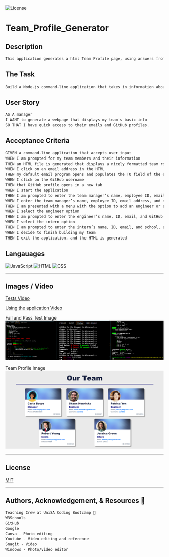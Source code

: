 ![License](https://img.shields.io/static/v1?label=License&message=MIT&color=blue)

# Team_Profile_Generator


## Description

```md
This application generates a html Team Profile page, using answers from questions via the VS command prompt, by executing node app.js
```


## The Task

```md
Build a Node.js command-line application that takes in information about employees on a software engineering team, then generates an HTML webpage that displays summaries for each person.
```


## User Story

```md
AS A manager
I WANT to generate a webpage that displays my team's basic info
SO THAT I have quick access to their emails and GitHub profiles.
```


## Acceptance Criteria

```md
GIVEN a command-line application that accepts user input
WHEN I am prompted for my team members and their information
THEN an HTML file is generated that displays a nicely formatted team roster based on user input
WHEN I click on an email address in the HTML
THEN my default email program opens and populates the TO field of the email with the address
WHEN I click on the GitHub username
THEN that GitHub profile opens in a new tab
WHEN I start the application
THEN I am prompted to enter the team manager’s name, employee ID, email address, and office number
WHEN I enter the team manager’s name, employee ID, email address, and office number
THEN I am presented with a menu with the option to add an engineer or an intern or to finish building my team
WHEN I select the engineer option
THEN I am prompted to enter the engineer’s name, ID, email, and GitHub username, and I am taken back to the menu
WHEN I select the intern option
THEN I am prompted to enter the intern’s name, ID, email, and school, and I am taken back to the menu
WHEN I decide to finish building my team
THEN I exit the application, and the HTML is generated
```



## Langauages


![JavaScript](	https://img.shields.io/badge/JavaScript-F7DF1E?style=for-the-badge&logo=javascript&logoColor=black) ![HTML](https://img.shields.io/badge/HTML-239120?style=for-the-badge&logo=html5&logoColor=white) ![CSS](https://img.shields.io/badge/CSS-239120?&style=for-the-badge&logo=css3&logoColor=white) 


---


## Images / Video


[Tests Video](https://www.youtube.com/watch?v=04SrdviitR0)


[Using the application Video](https://www.youtube.com/watch?v=stgZ8oZj7vc)


Fail and Pass Test Image
![Tests Image](./dist/images/tests.png)


Team Profile Image
![Team Profile Image](./dist/images/OurTeam.PNG)


---

## License

  [MIT](https://opensource.org/licenses/MIT/)


---

## Authors, Acknowledgement, & Resources 🤝

```md
Teaching Crew at UniSA Coding Bootcamp 🎉
W3Schools 
GitHub 
Google
Canva - Photo editing
Youtube - Video editing and reference
Snagit - Video
Windows - Photo/video editor
```


